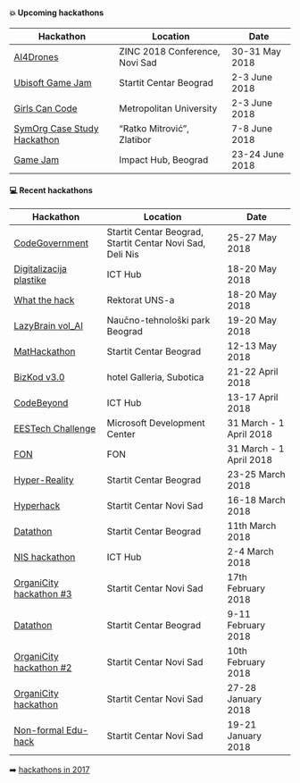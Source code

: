#### :boom: Upcoming hackathons

| Hackathon | Location | Date |
| --------- | -------- | ---- |
| [AI4Drones](https://ai4drones.devpost.com/) | ZINC 2018 Conference, Novi Sad | 30-31 May 2018 |
| [Ubisoft Game Jam](https://startit.rs/ubisoft-game-jam/) | Startit Centar Beograd | 2-3 June 2018 |
| [Girls Can Code](http://startup.icthub.rs/girls-can-code-hackathon/) | Metropolitan University | 2-3 June 2018 |
| [SymOrg Case Study Hackathon](http://symorg.fon.bg.ac.rs/casestudyhackathon/) | “Ratko Mitrović”, Zlatibor | 7-8 June 2018 |
| [Game Jam](http://sga.rs/fb-game-jam) | Impact Hub, Beograd | 23-24 June 2018 |


#### :computer: Recent hackathons

| Hackathon | Location | Date |
| --------- | -------- | ---- |
| [CodeGovernment](https://startit.rs/e-uprava-hakaton-2018/) | Startit Centar Beograd, Startit Centar Novi Sad, Deli Nis | 25-27 May 2018 |
| [Digitalizacija plastike](http://www.hackathon.icthub.rs/) | ICT Hub | 18-20 May 2018 |
| [What the hack](http://ftnhack.rs/) | Rektorat UNS-a | 18-20 May 2018 |
| [LazyBrain vol_AI](https://lazybrain.org/ai/) | Naučno-tehnološki park Beograd | 19-20 May 2018 |
| [MatHackathon](http://mathack.rs) | Startit Centar Beograd | 12-13 May 2018 |
| [BizKod v3.0](http://bizkod.rs) | hotel Galleria, Subotica | 21-22 April 2018 |
| [CodeBeyond](http://www.code.best.rs/) | ICT Hub | 13-17 April 2018 |
| [EESTech Challenge](https://docs.google.com/forms/d/e/1FAIpQLSdXa4DT_ODkkagTxw9lP1bn3DWQnGyu_5xy6Ea4q7q3TKTwuQ/viewform) | Microsoft Development Center | 31 March - 1 April 2018 |
| [FON](http://hakaton.fonis.rs/) | FON | 31 March - 1 April 2018 |
| [Hyper-Reality](https://startit.rs/prvi-hyper-reality-hakaton-na-svetu-nagradni-fond-3-500-funti/) | Startit Centar Beograd | 23-25 March 2018 |
| [Hyperhack](https://startit.rs/hyperhack-blockchain-hakaton-novi-sad/) | Startit Centar Novi Sad | 16-18 March 2018 |
| [Datathon](https://startit.rs/startit-centar-beograd-organizuje-datathon-u-okviru-nedelje-otvorenih-podataka/) | Startit Centar Beograd | 11th March 2018 |
| [NIS hackathon](http://hackathon.icthub.rs/) | ICT Hub | 2-4 March 2018 |
| [OrganiCity hackathon #3](https://startit.rs/treci-organicity-hakaton-servisi-i-aplikacije-za-bolji-novi-sad/) | Startit Centar Novi Sad | 17th February 2018 |
| [Datathon](https://startit.rs/prvi-online-data-challenge-u-sofiji-dss-datathon-2018/) | Startit Centar Beograd | 9-11 February 2018 |
| [OrganiCity hackathon #2](https://startit.rs/drugi-organicity-hakaton-servisi-i-aplikacije-za-bolji-novi-sad/) | Startit Centar Novi Sad | 10th February 2018 |
| [OrganiCity hackathon](https://startit.rs/januarski-hakaton-i-radionica-na-temu-servisa-i-aplikacija-za-bolji-novi-sad/) | Startit Centar Novi Sad | 27-28 January 2018 |
| [Non-formal Edu-hack](https://startit.rs/prvi-non-formal-edu-hack-hakaton-u-novosadskom-startit-centru/) | Startit Centar Novi Sad | 19-21 January 2018 |

:arrow_right: [hackathons in 2017](2017.md)
